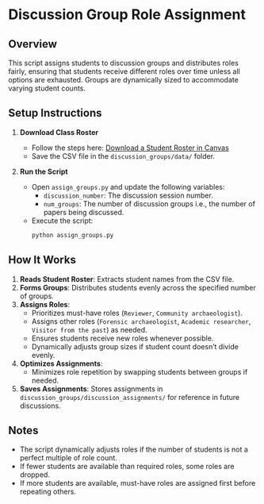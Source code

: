 # Discussion Group Role Assignment

## Overview
This script assigns students to discussion groups and distributes roles fairly, ensuring that students receive different roles over time unless all options are exhausted. Groups are dynamically sized to accommodate varying student counts.

## Setup Instructions
1. **Download Class Roster**
   - Follow the steps here: [Download a Student Roster in Canvas](https://teacherscollege.screenstepslive.com/a/1286286-download-a-student-roster-in-canvas)
   - Save the CSV file in the `discussion_groups/data/` folder.

2. **Run the Script**
   - Open `assign_groups.py` and update the following variables:
     - `discussion_number`: The discussion session number.
     - `num_groups`: The number of discussion groups i.e., the number of papers being discussed.
   - Execute the script:
     ```sh
     python assign_groups.py
     ```

## How It Works
1. **Reads Student Roster**: Extracts student names from the CSV file.
2. **Forms Groups**: Distributes students evenly across the specified number of groups.
3. **Assigns Roles**:
   - Prioritizes must-have roles (`Reviewer`, `Community archaeologist`).
   - Assigns other roles (`Forensic archaeologist`, `Academic researcher`, `Visitor from the past`) as needed.
   - Ensures students receive new roles whenever possible.
   - Dynamically adjusts group sizes if student count doesn’t divide evenly.
4. **Optimizes Assignments**:
   - Minimizes role repetition by swapping students between groups if needed.
5. **Saves Assignments**: Stores assignments in `discussion_groups/discussion_assignments/` for reference in future discussions.

## Notes
- The script dynamically adjusts roles if the number of students is not a perfect multiple of role count.
- If fewer students are available than required roles, some roles are dropped.
- If more students are available, must-have roles are assigned first before repeating others.



